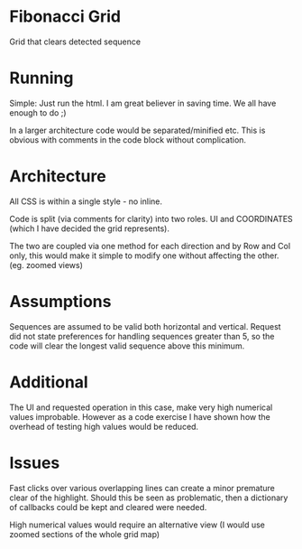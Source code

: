 # Fibonacci Grid
Grid that clears detected sequence

# Running
Simple: Just run the html. I am great believer in saving time. We all have enough to do ;)

In a larger architecture code would be separated/minified etc. This is obvious with comments in the code block without complication.

# Architecture
All CSS is within a single style - no inline.

Code is split (via comments for clarity) into two roles. UI and COORDINATES (which I have decided the grid represents).

The two are coupled via one method for each direction and by Row and Col only, this would make it simple to modify one without affecting the other. (eg. zoomed views)

# Assumptions
Sequences are assumed to be valid both horizontal and vertical.
Request did not state preferences for handling sequences greater than 5, so the code will clear the longest valid sequence above this minimum.

# Additional
The UI and requested operation in this case, make very high numerical values improbable. However as a code exercise I have shown how the overhead of testing high values would be reduced.

# Issues
Fast clicks over various overlapping lines can create a minor premature clear of the highlight. Should this be seen as problematic, then a dictionary of callbacks could be kept and cleared were needed.

High numerical values would require an alternative view (I would use zoomed sections of the whole grid map)
